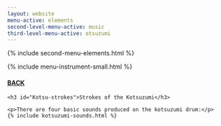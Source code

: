 ```yaml
---
layout: website
menu-active: elements
second-level-menu-active: music
third-level-menu-active: otsuzumi
---
```


{% include second-menu-elements.html %}

{% include menu-instrument-small.html %}


<main class="page-content"><div class="wrapper sidebar-contents">
  <aside class="sidebar-contents__table">
    <h4><a href="/music/otsuzumi-kotsuzumi.md"> BACK</a></h4>
  </aside>
  <section class="sidebar-contents__section">
  <div class="text-container">


    <h3 id="Kotsu-strokes">Strokes of the Kotsuzumi</h3>

    <p>There are four basic sounds produced on the kotsuzumi drum:</p>
    {% include kotsuzumi-sounds.html %}
</div>
  </section>
</main>
